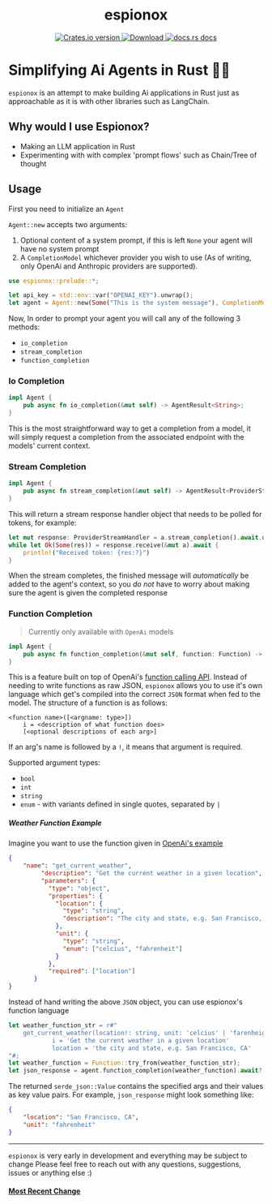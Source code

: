 <div align="center">
  <h1>espionox</h1>
</div>
<div align="center">
  <!-- Crates version -->
  <a href="https://crates.io/crates/epsionox">
    <img src="https://img.shields.io/crates/v/espionox.svg?style=flat-square"
    alt="Crates.io version" />
  </a>
  <!-- Downloads -->
  <a href="https://crates.io/crates/espionox">
    <img src="https://img.shields.io/crates/d/espionox.svg?style=flat-square"
      alt="Download" />
  </a>
  <!-- docs -->
  <a href="https://docs.rs/espionox">
    <img src="https://img.shields.io/badge/docs-latest-blue.svg?style=flat-square"
      alt="docs.rs docs" />
  </a>
</div>

# Simplifying Ai Agents in Rust 🕵🏼

`espionox` is an attempt to make building Ai applications in Rust just as approachable as it is with other libraries such as LangChain.

## Why would I use Espionox?

- Making an LLM application in Rust
- Experimenting with with complex 'prompt flows' such as Chain/Tree of thought

## Usage

First you need to initialize an `Agent`

`Agent::new` accepts two arguments: 
1. Optional content of a system prompt, if this is left `None` your agent will have no system prompt
2. A `CompletionModel` whichever provider you wish to use (As of writing, only OpenAi and Anthropic providers are supported).

```rust
use espionox::prelude::*;

let api_key = std::env::var("OPENAI_KEY").unwrap();
let agent = Agent::new(Some("This is the system message"), CompletionModel::default_openai(api_key));
```
Now, In order to prompt your agent you will call any of the following 3 methods: 
+ `io_completion`
+ `stream_completion`
+ `function_completion`

### Io Completion
```rust
impl Agent {
    pub async fn io_completion(&mut self) -> AgentResult<String>;
}
```
This is the most straightforward way to get a completion from a model, it will simply request a completion from the associated endpoint with the models' current context.

### Stream Completion
```rust
impl Agent {
    pub async fn stream_completion(&mut self) -> AgentResult<ProviderStreamHandler>;
}
```
This will return a stream response handler object that needs to be polled for tokens, for example:
```rust
let mut response: ProviderStreamHandler = a.stream_completion().await.unwrap();
while let Ok(Some(res)) = response.receive(&mut a).await {
    println!("Received token: {res:?}")
}
```
When the stream completes, the finished message will *automatically* be added to the agent's context, so you *do not* have to worry about making sure the agent is given the completed response

### Function Completion
> Currently only available with `OpenAi` models
```rust
impl Agent {
    pub async fn function_completion(&mut self, function: Function) -> AgentResult<serde_json::Value>;
}
```

This is a feature built on top of OpenAi's [function calling API](https://cookbook.openai.com/examples/how_to_call_functions_with_chat_models). Instead of needing to write functions as raw JSON, `espionox` allows you to use it's own language which get's compiled into the correct `JSON` format when fed to the model.
The structure of a function is as follows: 
```
<function name>([<argname: type>])
    i = <description of what function does>
    [<optional descriptions of each arg>]
```
If an arg's name is followed by a `!`, it means that argument is required.

Supported argument types: 
+ `bool`
+ `int`
+ `string`
+ `enum` - with variants defined in single quotes, separated by `|`

##### Weather Function Example
Imagine you want to use the function given in [OpenAi's example](https://cookbook.openai.com/examples/how_to_call_functions_with_chat_models)
 ```json
{
     "name": "get_current_weather",
          "description": "Get the current weather in a given location",
          "parameters": {
            "type": "object",
            "properties": {
              "location": {
                "type": "string",
                "description": "The city and state, e.g. San Francisco, CA"
              },
              "unit": {
                "type": "string",
                "enum": ["celcius", "fahrenheit"]
              }
            },
            "required": ["location"]
        }
}
```
Instead of hand writing the above `JSON` object, you can use espionox's function language
```rust
let weather_function_str = r#"
    get_current_weather(location!: string, unit: 'celcius' | 'farenheight') 
            i = 'Get the current weather in a given location'
            location = 'the city and state, e.g. San Francisco, CA'
"#;
let weather_function = Function::try_from(weather_function_str);
let json_response = agent.function_completion(weather_function).await?;
```
The returned `serde_json::Value` contains the specified args and their values as key value pairs. For example, `json_response` might look something like:
```json
{
    "location": "San Francisco, CA",
    "unit": "fahrenheit"
}
```
___
`espionox` is very early in development and everything  may be subject to change Please feel free to reach out with any questions, suggestions, issues or anything else :)
#### [Most Recent Change](/CHANGELOG.md#v0.1.40)


